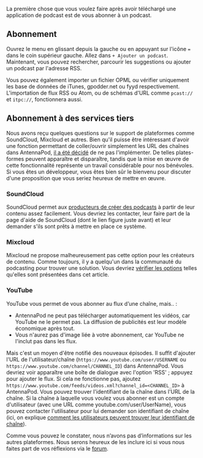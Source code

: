 La première chose que vous voulez faire après avoir téléchargé une application de
podcast est de vous abonner à un podcast.

## Abonnement

Ouvrez le menu en glissant depuis la gauche ou en appuyant sur l'icône `=` dans
le coin supérieur gauche. Allez dans `+ Ajouter un podcast`. Maintenant, vous
pouvez rechercher, parcourir les suggestions ou ajouter un podcast par l'adresse
RSS.

Vous pouvez également importer un fichier OPML ou vérifier uniquement les base de
données de iTunes, gpodder.net ou fyyd respectivement. L'importation de flux RSS
ou Atom, ou de schémas d'URL comme `pcast://` et `itpc://`, fonctionnera aussi.

## Abonnement à des services tiers

Nous avons reçu quelques questions sur le support de plateformes comme
SoundCloud, Mixcloud et autres. Bien qu'il puisse être intéressant d'avoir une
fonction permettant de coller/ouvrir simplement les URL des chaînes dans
AntennaPod, [il a été
décidé](https://github.com/AntennaPod/AntennaPod/issues/1297) de ne pas
l'implémenter. De telles plates-formes peuvent apparaître et disparaître, tandis
que la mise en œuvre de cette fonctionnalité représente un travail considérable
pour nos bénévoles. Si vous êtes un développeur, vous êtes bien sûr le bienvenu
pour discuter d'une proposition que vous seriez heureux de mettre en œuvre.

### SoundCloud

SoundCloud permet aux [producteurs de créer des
podcasts](https://help.soundcloud.com/hc/fr/articles/115003451347-Adding-tracks-to-your-RSS-feed)
à partir de leur contenu assez facilement. Vous devriez les contacter, leur
faire part de la page d'aide de SoundCloud (dont le lien figure juste avant) et
leur demander s'ils sont prêts à mettre en place ce système.

### Mixcloud

Mixcloud ne propose malheureusement pas cette option pour les créateurs de
contenu. Comme toujours, il y a quelqu'un dans la communauté du podcasting pour
trouver une solution. Vous devriez [vérifier les
options](https://www.openparenthesis.org/2015/01/05/mixcloud-to-rss-with-enclosures)
telles qu'elles sont présentées dans cet article.

### YouTube

YouTube vous permet de vous abonner au flux d’une chaîne, mais.. :

- AntennaPod ne peut pas télécharger automatiquement les vidéos, car YouTube ne
le permet pas. La diffusion de publicités est leur modèle économique après
tout.
- Vous n'aurez pas d'image liée à votre abonnement, car YouTube ne l'inclut pas
dans les flux.

Mais c'est un moyen d'être notifié des nouveaux épisodes. Il suffit d'ajouter
l'URL de l'utilisateur/chaîne (`https://www.youtube.com/user/USERNAME` ou
`https://www.youtube.com/channel/CHANNEL_ID`) dans AntennaPod. Vous devriez voir
apparaître une boîte de dialogue avec l'option 'RSS' ; appuyez pour ajouter le
flux. Si cela ne fonctionne pas, ajoutez
`https://www.youtube.com/feeds/videos.xml?channel_id=<CHANNEL_ID>` à AntennaPod.
Vous pouvez trouver l'identifiant de la chaîne dans l'URL de la chaîne. Si la
chaîne à laquelle vous voulez vous abonner est un compte d'utilisateur (avec une
URL comme youtube.com/user/UserName), vous pouvez contacter l'utilisateur pour
lui demander son identifiant de chaîne (ici, on explique [comment les
utilisateurs peuvent trouver leur identifiant de
chaîne](https://support.google.com/youtube/answer/3250431?hl=en)).

Comme vous pouvez le constater, nous n’avons pas d’informations sur les autres
plateformes. Nous serons heureux de les inclure ici si vous nous faites part de
vos réflexions via le [forum](https://forum.antennapod.org/).
